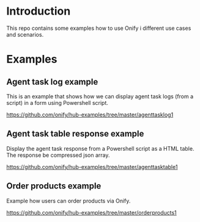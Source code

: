 # Introduction
This repo contains some examples how to use Onify i different use cases and scenarios.

# Examples

## Agent task log example
This is an example that shows how we can display agent task logs (from a script) in a form using Powershell script.

https://github.com/onify/hub-examples/tree/master/agenttasklog1

## Agent task table response example
Display the agent task response from a Powershell script as a HTML table. The response be compressed json array.

https://github.com/onify/hub-examples/tree/master/agenttasktable1


## Order products example
Example how users can order products via Onify.

https://github.com/onify/hub-examples/tree/master/orderproducts1
